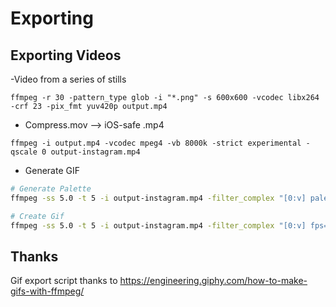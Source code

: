 # Exporting

## Exporting Videos

-Video from a series of stills

`ffmpeg -r 30 -pattern_type glob -i "*.png" -s 600x600 -vcodec libx264 -crf 23 -pix_fmt yuv420p output.mp4`

- Compress.mov --> iOS-safe .mp4 

`ffmpeg -i output.mp4 -vcodec mpeg4 -vb 8000k -strict experimental -qscale 0 output-instagram.mp4`


- Generate GIF

```bash
# Generate Palette
ffmpeg -ss 5.0 -t 5 -i output-instagram.mp4 -filter_complex "[0:v] palettegen" palette.png

# Create Gif
ffmpeg -ss 5.0 -t 5 -i output-instagram.mp4 -filter_complex "[0:v] fps=12,scale=480:-1,split [a][b];[a] palettegen [p];[b][p] paletteuse" output.gif
```




## Thanks
Gif export script thanks to https://engineering.giphy.com/how-to-make-gifs-with-ffmpeg/
